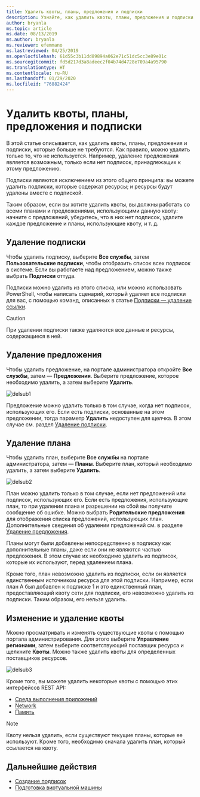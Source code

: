 ```yaml
---
title: Удалить квоты, планы, предложения и подписки
description: Узнайте, как удалить квоты, планы, предложения и подписки Azure Stack Hub.
author: bryanla
ms.topic: article
ms.date: 08/13/2019
ms.author: bryanla
ms.reviewer: efemmano
ms.lastreviewed: 04/25/2019
ms.openlocfilehash: 61d55c3b11dd89894a062e71c51dc5cc3e89e01c
ms.sourcegitcommit: fd5d217d3a8adeec2f04b74d4728e709a4a95790
ms.translationtype: HT
ms.contentlocale: ru-RU
ms.lasthandoff: 01/29/2020
ms.locfileid: "76882424"
---
```

# <a name="delete-quotas-plans-offers-and-subscriptions"></a>Удалить квоты, планы, предложения и подписки

В этой статье описывается, как удалить квоты, планы, предложения и подписки, которые больше не требуются. Как правило, можно удалить только то, что не используется. Например, удаление предложения является возможным, только если нет подписок, принадлежащих к этому предложению.

Подписки являются исключением из этого общего принципа: вы можете удалить подписки, которые содержат ресурсы; и ресурсы будут удалены вместе с подпиской.

Таким образом, если вы хотите удалить квоты, вы должны работать со всеми планами и предложениями, использующими данную квоту: начните с предложений, убедитесь, что в них нет подписок, удалите каждое предложение и планы, использующие квоту, и т. д.

## <a name="delete-a-subscription"></a>Удаление подписки

Чтобы удалить подписку, выберите **Все службы**, затем **Пользовательские подписки**, чтобы отобразить список всех подписок в системе. Если вы работаете над предложением, можно также выбрать **Подписки** оттуда.

Подписки можно удалить из этого списка, или можно использовать PowerShell, чтобы написать сценарий, который удаляет все подписки для вас, с помощью команд, описанных в статье [Подписки — удаление ссылки](/rest/api/azurestack/subscriptions/delete).

> [!CAUTION]
> При удалении подписки также удаляются все данные и ресурсы, содержащиеся в ней.

## <a name="delete-an-offer"></a>Удаление предложения

Чтобы удалить предложение, на портале администратора откройте **Все службы**, затем — **Предложения**. Выберите предложение, которое необходимо удалить, а затем выберите **Удалить**.

![delsub1](media/azure-stack-delete-offer/delsub1.png)

Предложение можно удалить только в том случае, когда нет подписок, использующих его. Если есть подписки, основанные на этом предложении, тогда параметр **Удалить** недоступен для щелчка. В этом случае см. раздел [Удаление подписки](#delete-a-subscription).

## <a name="delete-a-plan"></a>Удаление плана

Чтобы удалить план, выберите **Все службы** на портале администратора, затем — **Планы**. Выберите план, который необходимо удалить, а затем выберите **Удалить**.

![delsub2](media/azure-stack-delete-offer/delsub2.png)

План можно удалить только в том случае, если нет предложений или подписок, использующих его. Если есть предложения, использующие план, то при удалении плана и разрешении на сбой вы получите сообщение об ошибке. Можно выбрать **Родительские предложения** для отображения списка предложений, использующих план. Дополнительные сведения об удалении предложений см. в разделе [Удаление предложения](#delete-an-offer).

Планы могут были добавлены непосредственно в подписку как дополнительные планы, даже если они не являются частью предложения. В этом случае их необходимо удалить из подписок, которые их используют, перед удалением плана.

Кроме того, план невозможно удалить из подписки, если он является единственным источником ресурса для этой подписки. Например, если план A был добавлен к подписке 1 и это единственный план, предоставляющий квоту сети для подписки, его невозможно удалить из подписки. Таким образом, его нельзя удалить.

## <a name="edit-and-delete-a-quota"></a>Изменение и удаление квоты

Можно просматривать и изменять существующие квоты с помощью портала администрирования. Для этого выберите **Управление регионами**, затем выберите соответствующий поставщик ресурса и щелкните **Квоты**. Можно также удалить квоты для определенных поставщиков ресурсов.

![delsub3](media/azure-stack-delete-offer/delsub3.png)

Кроме того, вы можете удалить некоторые квоты с помощью этих интерфейсов REST API:

- [Среда выполнения приложений](/rest/api/azurestack/quotas%20(compute)/delete)
- [Network](/rest/api/azurestack/quotas%20(network)/delete)
- [Память](/rest/api/azurestack/storagequotas/delete)

> [!NOTE]
> Квоту нельзя удалить, если существуют текущие планы, которые ее используют. Кроме того, необходимо сначала удалить план, который ссылается на квоту.

## <a name="next-steps"></a>Дальнейшие действия

- [Создание подписок](azure-stack-subscribe-plan-provision-vm.md)
- [Подготовка виртуальной машины](../user/azure-stack-create-vm-template.md)